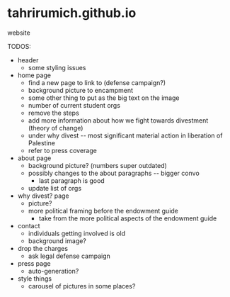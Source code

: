 # tahrirumich.github.io
website


TODOS:
- header
    - some styling issues
- home page
    - find a new page to link to (defense campaign?)
    - background picture to encampment
    - some other thing to put as the big text on the image
    - number of current student orgs
    - remove the steps
    - add more information about how we fight towards divestment (theory of change)
    - under why divest -- most significant material action in liberation of Palestine
    - refer to press coverage
- about page
    - background picture? (numbers super outdated)
    - possibly changes to the about paragraphs -- bigger convo
        - last paragraph is good
    - update list of orgs
- why divest? page
    - picture?
    - more political framing before the endowment guide
        - take from the more political aspects of
            the endowment guide
- contact
    - individuals getting involved is old
    - background image?
- drop the charges
    - ask legal defense campaign
- press page
    - auto-generation?
- style things
    - carousel of pictures in some places?



